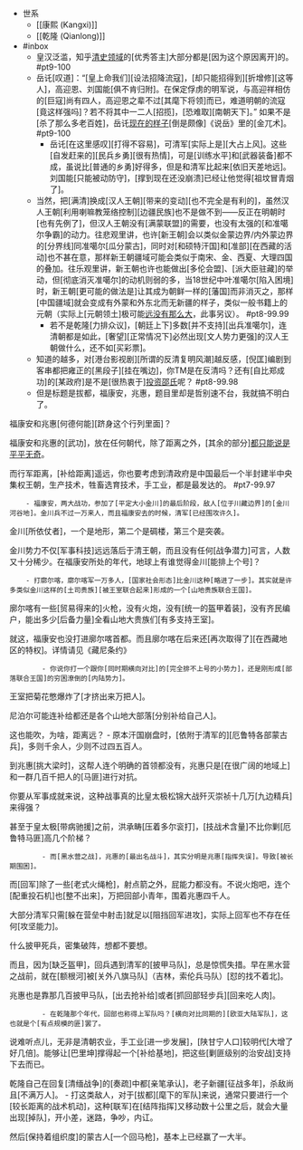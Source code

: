 - 世系
    - [[康熙 (Kangxi)]]
    - [[乾隆 (Qianlong)]]
- #inbox
    - 皇汉泛滥，知乎[清史领域](https://www.zhihu.com/question/456232737/answer/1851536142)的[优秀答主]大部分都是[因为这个原因离开]的。 #pt9-100
    - 岳讬[叹道]：“[皇上命我们][设法招降流寇]，[却只能招得到][折增修][这等人]，高迎恩、刘国能[俱不肯归附]。在保定俘虏的明军说，与高迎祥相仿的[巨寇]尚有四人，高迎恩之辈不过[其麾下将领]而已，难道明朝的流寇[竟这样强吗]？若不将其中一二人[招揽]，[恐难取][南朝天下]。” 如果不是[杀了那么多老百姓]，岳讬[现在的样子](https://read.qidian.com/chapter/8j4bS9cuKWoWzoixFRpo5g2/K4Nr1nPbegnwrjbX3WA1AA2)[倒是颇像]《说岳》里的[金兀术]。 #pt9-100
        - 岳讬[在这里感叹][打得不容易]，可清军[实际上是][大占上风]。这些[自发赶来的][民兵乡勇][很有热情]，可是[训练水平]和[武器装备]都不成，虽说比[普通的乡勇]好得多，但是和清军比起来[依旧天差地远]。刘国能[只能被动防守]，[撑到现在还没崩溃]已经让他觉得[祖坟冒青烟了]。
    - 当然，把[满清]换成[汉人王朝][带来的变动][也不完全是有利的]，虽然汉人王朝[利用喇嘛教笼络控制][边疆民族]也不是做不到——反正在明朝时[也有先例了]，但汉人王朝没有[满蒙联盟]的需要，也没有太强的[和准噶尔争霸]的动力。往悲观里讲，也许[新王朝]会以类似金蒙边界/内外蒙边界的[分界线]同准噶尔[瓜分蒙古]，同时对[和硕特汗国]和[准部][在西藏的活动]也不甚在意，那样新王朝疆域可能会类似于南宋、金、西夏、大理四国的叠加。往乐观里讲，新王朝也许也能做出[多伦会盟]、[派大臣驻藏]的举动，但[彻底消灭准噶尔]的动机则弱的多，当18世纪中叶准噶尔[陷入困境]时，新王朝[更可能的做法是]让其成为朝鲜一样的[藩国]而非消灭之，那样[中国疆域]就会变成有外蒙和外东北而无新疆的样子，类似一般书籍上的元朝（实际上[元朝领土]极可能[远没有那么大](https://www.zhihu.com/question/32018994/answer/1838605056)，此事另议）。 #pt8-99.99
        - 若不是乾隆[力排众议]，[朝廷上下]多数[并不支持][出兵准噶尔]，连清朝都是如此，[奢望][正常情况下]必然出现[文人势力更强]的汉人王朝做什么，还不如[买彩票]。
    - 知道的越多，对[港台影视剧][所谓的反清复明风潮]越反感，[倪匡]编剧到客串都把雍正的[黑段子][挂在嘴边]，你TM是在反清吗？还有[自比郑成功]的[某政府]是不是[很热衷于][投资邵氏](https://bbs.saraba1st.com/2b/thread-2004010-3-1.html)呢？ #pt8-99.98
    - 但是标题是拔都，福康安，兆惠，题目里却是哲别速不台，我就搞不明白了。

福康安和兆惠[何德何能][跻身这个行列里面]？

福康安和兆惠的[武功]，放在任何朝代，除了距离之外，[其余的部分][都只能说是平平无奇](https://www.zhihu.com/question/484402102/answer/2155167337)。

而行军距离，[补给距离]遥远，你也要考虑到清政府是中国最后一个半封建半中央集权王朝，生产技术，牲畜选育技术，手工业，都是最发达的。 #pt7-99.97


        - 福康安，两大战功，参加了[平定大小金川]的最后阶段，敌人[位于川藏边界]的[金川河谷地]。金川兵不过一万来人，而且福康安去的时候，清军[已经围攻许久]。

金川[所依仗者]，一个是地形，第二个是碉楼，第三个是突袭。

金川势力不仅[军事科技]远远落后于清王朝，而且没有任何[战争潜力]可言，人数又十分稀少。在福康安所处的年代，地球上有谁觉得金川[能排上个号]？


        - 打廓尔喀，廓尔喀军一万多人，[国家社会形态]比金川这种[略进了一步]。其实就是许多类似金川这样的[土司贵族][被王室联合起来]形成的一个[山地贵族联合王国]。

廓尔喀有一些[贸易得来的]火枪，没有火炮，没有[统一的盔甲着装]，没有齐民编户，能出多少[后备力量]全看山地大贵族们[有多支持王室]。

就这，福康安也没打进廓尔喀首都。而且廓尔喀在后来还[再次取得了][在西藏地区的特权]。详情请见《藏尼条约》


            - 你说你打一个跟你[同时期横向对比]的[完全排不上号的小势力]，还是刚形成[部落联合王国]的穷困潦倒的[内陆势力]。

王室把菊花憋爆炸了[才挤出来万把人]。

尼泊尔可能连补给都还是各个山地大部落[分别补给自己人]。

这也能吹，为啥，距离远？
        - 原本汗国崩盘时，[依附于清军的][厄鲁特各部蒙古兵]，多则千余人，少则不过四五百人。

到兆惠[挑大梁时]，这帮人连个明确的首领都没有，兆惠只是[在很广阔的地域上]和一群几百千把人的[马匪]进行对抗。

你要从军事成就来说，这种战事真的比皇太极松锦大战歼灭崇祯十几万[九边精兵]来得强？

甚至于皇太极[带病驰援]之前，洪承畴[压着多尔衮打]，[技战术含量]不比你剿[厄鲁特马匪]高几个阶梯？


            - 而[黑水营之战]，兆惠的[最出名战斗]，其实分明是兆惠[指挥失误]。导致[被长期围困]。

而[回军]除了一些[老式火绳枪]，射点箭之外，屁能力都没有。不说火炮吧，连个[配重投石机]也[整不出来]，万把回部小青年，围着兆惠四千人。

大部分清军只需[躲在营垒中射击]就足以[阻挡回军进攻]，实际上回军也不存在任何[攻坚能力]。

什么披甲死兵，密集破阵，想都不要想。

而且，因为[缺乏盔甲]，回兵遇到清军的[披甲马队]，总是惊慌失措。早在黑水营之战前，就在[额根河]被[关外八旗马队]（吉林，索伦兵马队）[怼的找不着北]。

兆惠也是靠那几百披甲马队，[出去抢补给]或者[抓回部轻步兵][回来吃人肉]。


            - 在乾隆那个年代，回部也称得上军队吗？[横向对比同期的][欧亚大陆军队]，这也就是个[有点规模的匪]罢了。

说难听点儿，无非是清朝农业，手工业[进一步发展]，[陕甘宁人口]较明代[大增了好几倍]。能够让[巴里坤]撑得起一个[补给基地]，把这些[剿匪级别的治安战]支持下去而已。

乾隆自己在回复[清缅战争]的[奏疏]中都[亲笔承认]，老子新疆[征战多年]，杀敌尚且[不满万人]。
        - 打这类敌人，对于[拔都][麾下的军队]来说，通常只要进行一个[较长距离的战术机动]，这种[联军]在[结阵指挥]又移动数十公里之后，就会大量出现[掉队]，开小差，迷路，争吵，内讧。

然后[保持着组织度]的蒙古人[一个回马枪]，基本上已经赢了一大半。
